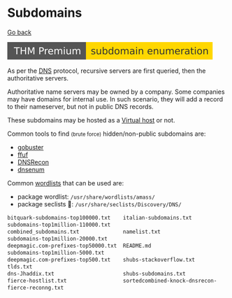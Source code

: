 # Subdomains

[Go back](../index.md)

[![subdomainenumeration](../../../_badges/thmp/subdomainenumeration.svg)](https://tryhackme.com/room/subdomainenumeration)

<div class="row row-cols-lg-2"><div>

As per the [DNS](/operating-systems/networking/protocols/dns.md) protocol, recursive servers are first queried, then the authoritative servers.

Authoritative name servers may be owned by a company. Some companies may have domains for internal use. In such scenario, they will add a record to their nameserver, but not in public DNS records.

These subdomains may be hosted as a [Virtual host](vhosts.md) or not.

Common tools to find <small>(brute force)</small> hidden/non-public subdomains are:

* [gobuster](/cybersecurity/red-team/tools/enumeration/web/gobuster.md#subdomains-brute-force)
* [ffuf](/cybersecurity/red-team/tools/enumeration/web/ffuf.md#subdomains-brute-force)
* [DNSRecon](../tools/dnsrecon.md)
* [dnsenum](../tools/dnsenum.md)
</div><div>

Common [wordlists](/cybersecurity/red-team/_knowledge/topics/wordlists.md) that can be used are:

* package wordlist: `/usr/share/wordlists/amass/`
* package seclists 📌: `/usr/share/seclists/Discovery/DNS/`

```            
bitquark-subdomains-top100000.txt    italian-subdomains.txt                            subdomains-top1million-110000.txt
combined_subdomains.txt              namelist.txt                                      subdomains-top1million-20000.txt
deepmagic.com-prefixes-top50000.txt  README.md                                         subdomains-top1million-5000.txt
deepmagic.com-prefixes-top500.txt    shubs-stackoverflow.txt                           tlds.txt
dns-Jhaddix.txt                      shubs-subdomains.txt
fierce-hostlist.txt                  sortedcombined-knock-dnsrecon-fierce-reconng.txt
```
</div></div>